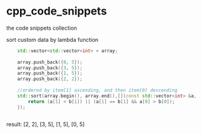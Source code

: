 # cpp_code_snippets
the code snippets collection

sort custom data by lambda function
```c++
    std::vector<std::vector<int> > array;
    
    array.push_back({0, 5});
    array.push_back({3, 5});
    array.push_back({1, 5});
    array.push_back({2, 2});
    
    //ordered by item[1] ascending, and then item[0] descending
    std::sort(array.begin(), array.end(),[](const std::vector<int> &a, const std::vector<int> &b){
        return (a[1] < b[1]) || (a[1] == b[1] && a[0] > b[0]);
    });
    
```
result: [2, 2], [3, 5], [1, 5], [0, 5]


